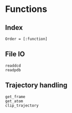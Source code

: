 # Functions

## Index
```@index
Order = [:function]
```

## File IO
```@docs
readdcd
readpdb
```

## Trajectory handling
```@docs
get_frame
get_atom
clip_trajectory
```
